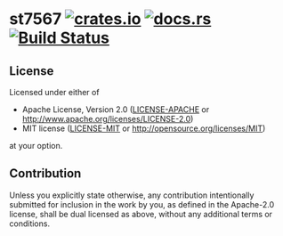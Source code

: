 # st7567  [![crates.io](https://meritbadge.herokuapp.com/st7567)](https://crates.io/crates/st7567) [![docs.rs](https://docs.rs/st7567/badge.svg)](https://docs.rs/st7567/) [![Build Status](https://travis-ci.org/zenria/st7567.svg?branch=master)](https://travis-ci.org/zenria/st7567)

## License

Licensed under either of

 * Apache License, Version 2.0
   ([LICENSE-APACHE](LICENSE-APACHE) or http://www.apache.org/licenses/LICENSE-2.0)
 * MIT license
   ([LICENSE-MIT](LICENSE-MIT) or http://opensource.org/licenses/MIT)

at your option.

## Contribution

Unless you explicitly state otherwise, any contribution intentionally submitted
for inclusion in the work by you, as defined in the Apache-2.0 license, shall be
dual licensed as above, without any additional terms or conditions.

